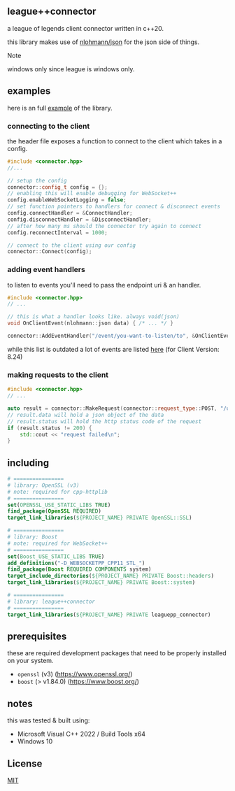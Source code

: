 ## league++connector
a league of legends client connector written in c++20.

this library makes use of [nlohmann/json](https://github.com/nlohmann/json) for the json side of things.

> [!NOTE]
> windows only since league is windows only.

## examples
here is an full [example](example/src/main) of the library.

### connecting to the client
the header file exposes a function to connect to the client which takes in a config.
```cpp
#include <connector.hpp>
//...

// setup the config
connector::config_t config = {};
// enabling this will enable debugging for WebSocket++
config.enableWebSocketLogging = false;
// set function pointers to handlers for connect & disconnect events
config.connectHandler = &ConnectHandler;
config.disconnectHandler = &DisconnectHandler;
// after how many ms should the connector try again to connect
config.reconnectInterval = 1000;

// connect to the client using our config
connector::Connect(config);
```

### adding event handlers
to listen to events you'll need to pass the endpoint uri & an handler.
```cpp
#include <connector.hpp>
// ...

// this is what a handler looks like. always void(json)
void OnClientEvent(nlohmann::json data) { /* ... */ }

connector::AddEventHandler("/event/you-want-to-listen/to", &OnClientEvent)
```
while this list is outdated a lot of events are listed [here](https://lcu.vivide.re/) (for Client Version: 8.24)

### making requests to the client
```cpp
#include <connector.hpp>
// ...

auto result = connector::MakeRequest(connector::request_type::POST, "/uri", "\"EXTRA_JSON_DATA_HERE (if needed)\"");
// result.data will hold a json object of the data
// result.status will hold the http status code of the request
if (result.status != 200) {
    std::cout << "request failed\n";
}
```

## including
```cmake
# ================
# library: OpenSSL (v3)
# note: required for cpp-httplib
# ================
set(OPENSSL_USE_STATIC_LIBS TRUE)
find_package(OpenSSL REQUIRED)
target_link_libraries(${PROJECT_NAME} PRIVATE OpenSSL::SSL)

# ================
# library: Boost
# note: required for WebSocket++
# ================
set(Boost_USE_STATIC_LIBS TRUE)
add_definitions("-D_WEBSOCKETPP_CPP11_STL_")
find_package(Boost REQUIRED COMPONENTS system)
target_include_directories(${PROJECT_NAME} PRIVATE Boost::headers)
target_link_libraries(${PROJECT_NAME} PRIVATE Boost::system)

# ================
# library: league++connector
# ================
target_link_libraries(${PROJECT_NAME} PRIVATE leaguepp_connector)
```

## prerequisites
these are required development packages that need to be properly installed on your system.
* `openssl` (v3) (https://www.openssl.org/)
* `boost` (> v1.84.0) (https://www.boost.org/)

## notes
this was tested & built using:
* Microsoft Visual C++ 2022 / Build Tools x64
* Windows 10

## License
[MIT](LICENSE)
